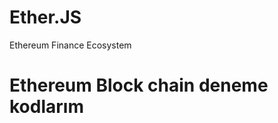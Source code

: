 # Ether.JS
Ethereum Finance Ecosystem

<html>
  <body>
    <h1>Ethereum Block chain deneme kodlarım</h1>
  </body>  
</html>
